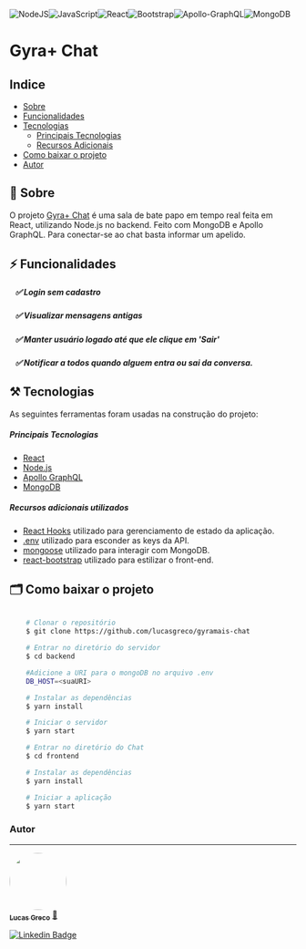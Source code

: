 <img alt="NodeJS" src="https://img.shields.io/badge/node.js%20-%2343853D.svg?&style=for-the-badge&logo=node.js&logoColor=white"/><img alt="JavaScript" src="https://img.shields.io/badge/javascript%20-%23323330.svg?&style=for-the-badge&logo=javascript&logoColor=%23F7DF1E"/><img alt="React" src="https://img.shields.io/badge/react%20-%2320232a.svg?&style=for-the-badge&logo=react&logoColor=%2361DAFB"/><img alt="Bootstrap" src="https://img.shields.io/badge/bootstrap%20-%23563D7C.svg?&style=for-the-badge&logo=bootstrap&logoColor=white"/><img alt="Apollo-GraphQL" src="https://img.shields.io/badge/-Apollo%20GraphQL-311C87?style=for-the-badge&logo=apollo-graphql"/><img alt="MongoDB" src ="https://img.shields.io/badge/MongoDB-%234ea94b.svg?&style=for-the-badge&logo=mongodb&logoColor=white"/>
# Gyra+ Chat

## Indice

- [Sobre](#-sobre)
- [Funcionalidades](#-funcionalidades)
- [Tecnologias](#-tecnologias)
    - [Principais Tecnologias](#-principais-tecnologias)
    - [Recursos Adicionais](#-recursos-adicionais-utilizados)
- [Como baixar o projeto](#-como-baixar-o-projeto)
- [Autor](#-autor)


## 🔖 Sobre
O projeto <a href="https://andersonrrocha.github.io/react-comics/">Gyra+ Chat</a> é uma sala de bate papo em tempo real feita em React, utilizando Node.js no backend. Feito com MongoDB e Apollo GraphQL. Para conectar-se ao chat basta informar um apelido.


## ⚡ Funcionalidades

##### &nbsp;&nbsp;&nbsp;✅ Login sem cadastro
##### &nbsp;&nbsp;&nbsp;✅ Visualizar mensagens antigas
##### &nbsp;&nbsp;&nbsp;✅ Manter usuário logado até que ele clique em 'Sair'
##### &nbsp;&nbsp;&nbsp;✅ Notificar a todos quando alguem entra ou sai da conversa.
## ⚒️  Tecnologias

As seguintes ferramentas foram usadas na construção do projeto:

##### Principais Tecnologias
- [React](https://pt-br.reactjs.org/)
- [Node.js](https://nodejs.org/en/) 
- [Apollo GraphQL](https://www.apollographql.com/) 
- [MongoDB](https://www.mongodb.com/) 


##### Recursos adicionais utilizados
- [React Hooks](https://pt-br.reactjs.org/docs/hooks-intro.html) utilizado para gerenciamento de estado da aplicação.
- [.env](https://www.npmjs.com/package/dotenv) utilizado para esconder as keys da API.
- [mongoose](https://mongoosejs.com/) utilizado para interagir com MongoDB.
- [react-bootstrap](https://github.com/chenqingspring/react-lottie) utilizado para estilizar o front-end.
## 🗂 Como baixar o projeto

```bash

    # Clonar o repositório
    $ git clone https://github.com/lucasgreco/gyramais-chat

    # Entrar no diretório do servidor
    $ cd backend

    #Adicione a URI para o mongoDB no arquivo .env
    DB_HOST=<suaURI>

    # Instalar as dependências
    $ yarn install

    # Iniciar o servidor
    $ yarn start

    # Entrar no diretório do Chat
    $ cd frontend

    # Instalar as dependências
    $ yarn install

    # Iniciar a aplicação
    $ yarn start
```




### Autor
---

<a href="https://github.com/lucasgreco">
 <img style="border-radius: 50%;" src="https://avatars.githubusercontent.com/u/50213462?s=400&u=9a9890c5a5238d6ddc9d8bb0eed4fc4a2460d54c&v=4" width="100px;" alt=""/>
 <br />
 <sub><b>Lucas Greco</b></sub></a> <a href="https://github.com/lucasgreco" title="Github">🚀</a>



[![Linkedin Badge](https://img.shields.io/badge/-Anderson-blue?style=flat-square&logo=Linkedin&logoColor=white&link=https://www.linkedin.com/in/anderson-rocha-852724127/)](https://www.linkedin.com/in/lucas-greco1/) 
